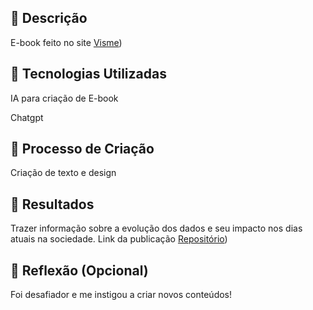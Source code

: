 ## 📒 Descrição
E-book feito no site [Visme](https://www.visme.co/pt-br/))

## 🤖 Tecnologias Utilizadas
IA para criação de E-book

Chatgpt

## 🧐 Processo de Criação
Criação de texto e design

## 🚀 Resultados
Trazer informação sobre a evolução dos dados e seu impacto nos dias atuais na sociedade.
Link da publicação [Repositório](https://my.visme.co/view/w4691r1r-desbravando-fronteiras-analise-de-dados-em-tempo-real#s1))

## 💭 Reflexão (Opcional)
Foi desafiador e me instigou a criar novos conteúdos!

